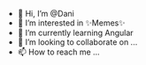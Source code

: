 - 👋 Hi, I’m @Dani
- 👀 I’m interested in ✨Memes✨
- 🌱 I’m currently learning Angular
- 💞️ I’m looking to collaborate on ...
- 📫 How to reach me ...

<!---
SigDanny/SigDanny is a ✨ special ✨ repository because its `README.md` (this file) appears on your GitHub profile.
You can click the Preview link to take a look at your changes.
--->
